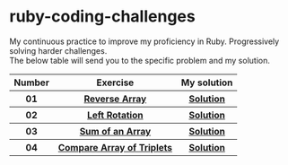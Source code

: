 # ruby-coding-challenges
My continuous practice to improve my proficiency in Ruby. Progressively solving harder challenges.
<br>
The below table will send you to the specific problem and my solution.

<table>
  <tr>
    <th>Number</th>
    <th>Exercise</th>
    <th>My solution</th>
    <tr>
      <th>01</th>
        <th>
          <a href="https://www.hackerrank.com/challenges/arrays-ds/problem?isFullScreen=true" target="_blank">
            Reverse Array
          </a>
        </th>
        <th>
          <a href="https://github.com/robert-low/ruby-coding-challenges/blob/master/01_reverse_array.rb" target="_blank">
            Solution
          </a>
        </th>
    </tr>
    <tr>
      <th>02</th>
      <th>
        <a href="https://www.hackerrank.com/challenges/array-left-rotation/problem?isFullScreen=true" target="_blank">
        Left Rotation
        </a>
      </th>
      <th>
        <a href="https://github.com/robert-low/ruby-coding-challenges/blob/master/02_left_rotation.rb" target="_blank">
          Solution
        </a>
      </th>
    </tr>
  </tr>
  <tr>
    <th>03</th>
    <th>
    <a href="https://www.hackerrank.com/challenges/simple-array-sum/problem?isFullScreen=true">
    Sum of an Array
    </a>
    </th>
    <th>
      <a href="https://github.com/robert-low/ruby-coding-challenges/blob/master/03_array_sum.rb">
      Solution
      </a>
    </th>
  </tr>
    <tr>
      <th>04</th>
    <th>
      <a href="https://www.hackerrank.com/challenges/compare-the-triplets/problem">
       Compare Array of Triplets
     </a>
    </th>
    <th>
      <a href="https://github.com/robert-low/ruby-coding-challenges/blob/master/04_compare_the_triplets">
      Solution
      </a>
    </th>
  </tr>
</table>
